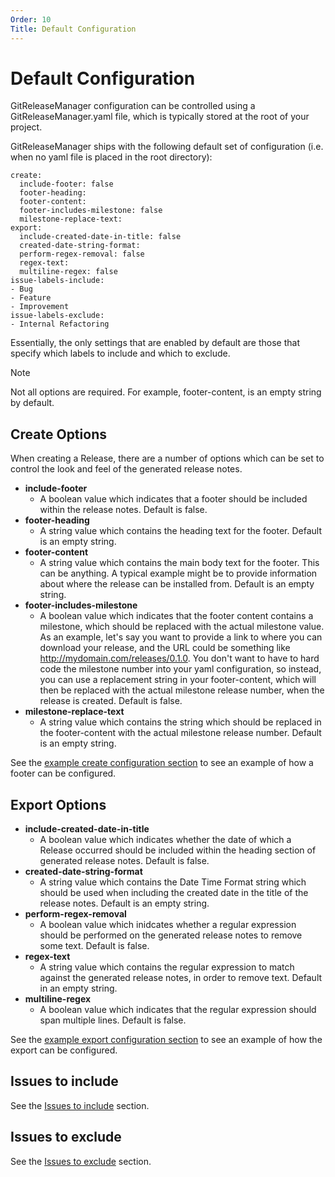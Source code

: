 ```yaml
---
Order: 10
Title: Default Configuration
---
```


# Default Configuration

GitReleaseManager configuration can be controlled using a GitReleaseManager.yaml file, which is typically stored at the root of your project.

GitReleaseManager ships with the following default set of configuration (i.e. when no yaml file is placed in the root directory):

```
create:
  include-footer: false
  footer-heading:
  footer-content:
  footer-includes-milestone: false
  milestone-replace-text:
export:
  include-created-date-in-title: false
  created-date-string-format:
  perform-regex-removal: false
  regex-text:
  multiline-regex: false
issue-labels-include:
- Bug
- Feature
- Improvement
issue-labels-exclude:
- Internal Refactoring
```

Essentially, the only settings that are enabled by default are those that specify which labels to include and which to exclude.

<div class="admonition note">
    <p class="first admonition-title">Note</p>
    <p class="last">
        Not all options are required.  For example, footer-content, is an empty string by default.
    </p>
</div>

## Create Options
When creating a Release, there are a number of options which can be set to control the look and feel of the generated release notes.

  * **include-footer**
    * A boolean value which indicates that a footer should be included within the release notes.  Default is false.
  * **footer-heading**
    * A string value which contains the heading text for the footer.  Default is an empty string.
  * **footer-content**
    * A string value which contains the main body text for the footer.  This can be anything.  A typical example might be to provide information about where the release can be installed from.  Default is an empty string.
  * **footer-includes-milestone**
    * A boolean value which indicates that the footer content contains a milestone, which should be replaced with the actual milestone value.  As an example, let's say you want to provide a link to where you can download your release, and the URL could be something like http://mydomain.com/releases/0.1.0.  You don't want to have to hard code the milestone number into your yaml configuration, so instead, you can use a replacement string in your footer-content, which will then be replaced with the actual milestone release number, when the release is created.  Default is false.
  * **milestone-replace-text**
    * A string value which contains the string which should be replaced in the footer-content with the actual milestone release number. Default is an empty string.

See the [example create configuration section](create-configuration.md) to see an example of how a footer can be configured.

## Export Options

  * **include-created-date-in-title**
    * A boolean value which indicates whether the date of which a Release occurred should be included within the heading section of generated release notes.  Default is false.
  * **created-date-string-format**
    * A string value which contains the Date Time Format string which should be used when including the created date in the title of the release notes.  Default is an empty string.
  * **perform-regex-removal**
    * A boolean value which inidcates whether a regular expression should be performed on the generated release notes to remove some text.  Default is false.
  * **regex-text**
    * A string value which contains the regular expression to match against the generated release notes, in order to remove text.  Default in an empty string.
  * **multiline-regex**
    * A boolean value which indicates that the regular expression should span multiple lines.  Default is false.

See the [example export configuration section](export-configuration.md) to see an example of how the export can be configured.

## Issues to include
See the [Issues to include](include-issues.md) section.

## Issues to exclude
See the [Issues to exclude](exclude-issues.md) section.